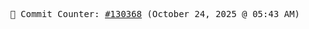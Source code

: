 <p align="center">
    <samp>
        📮 Commit Counter: <a href="https://github.com/Javascript-void0/Javascript-void0/commits/main">#130368</a> (October 24, 2025 @ 05:43 AM)
    </samp>
</p>